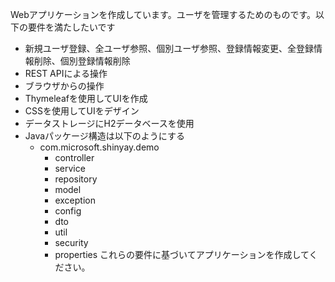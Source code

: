 Webアプリケーションを作成しています。ユーザを管理するためのものです。以下の要件を満たしたいです
- 新規ユーザ登録、全ユーザ参照、個別ユーザ参照、登録情報変更、全登録情報削除、個別登録情報削除
- REST APIによる操作
- ブラウザからの操作
- Thymeleafを使用してUIを作成
- CSSを使用してUIをデザイン
- データストレージにH2データベースを使用
- Javaパッケージ構造は以下のようにする
  - com.microsoft.shinyay.demo
    - controller
    - service
    - repository
    - model
    - exception
    - config
    - dto
    - util
    - security
    - properties
これらの要件に基づいてアプリケーションを作成してください。

